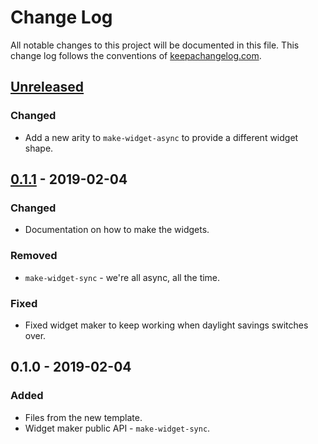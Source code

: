 # Change Log
All notable changes to this project will be documented in this file. This change log follows the conventions of [keepachangelog.com](http://keepachangelog.com/).

## [Unreleased]
### Changed
- Add a new arity to `make-widget-async` to provide a different widget shape.

## [0.1.1] - 2019-02-04
### Changed
- Documentation on how to make the widgets.

### Removed
- `make-widget-sync` - we're all async, all the time.

### Fixed
- Fixed widget maker to keep working when daylight savings switches over.

## 0.1.0 - 2019-02-04
### Added
- Files from the new template.
- Widget maker public API - `make-widget-sync`.

[Unreleased]: https://github.com/your-name/old-client/compare/0.1.1...HEAD
[0.1.1]: https://github.com/your-name/old-client/compare/0.1.0...0.1.1
